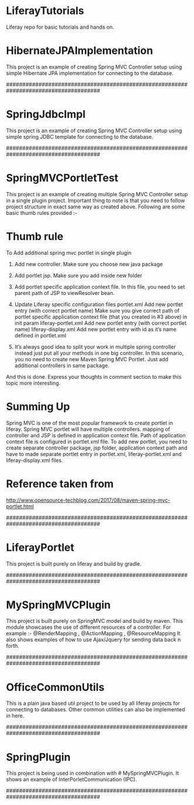# LiferayTutorials
Liferay repo for basic tutorials and hands on.

# HibernateJPAImplementation
This project is an example of creating Spring MVC Controller setup using simple Hibernate JPA implementation for connecting to the database.

#####################################################################################

# SpringJdbcImpl
This project is an example of creating Spring MVC Controller setup using simple spring JDBC template for connecting to the database.

#####################################################################################


# SpringMVCPortletTest
This project is an example of creating multiple Spring MVC Controller setup in a single plugin project.
Important thing to note is that you need to follow project structure in exact same way as created above. Following are some basic thumb rules provided :- 

# Thumb rule
To Add additional spring mvc portlet in single plugin

 1. Add new controller. Make sure you choose new java package
 2. Add portlet jsp. Make sure you add inside new folder
 3. Add portlet specific application context file. In this file, you need to set parent path of JSP to viewResolver bean.
 4. Update Liferay specific configuration files
      portlet.xml
      Add new portlet entry (with correct portlet name)
      Make sure you give correct path of portlet specific application context file (that you created in #3 above) in init param
      liferay-portlet.xml
      Add new portlet entry (with correct portlet name)
      liferay-display.xml
      Add new portlet entry with id as it’s name defined in portlet.xml

  5. It’s always good idea to split your work in multiple spring controller instead just put all your methods in one big controller. 
     In this scenario, you no need to create new Maven Spring MVC Portlet. 
     Just add additional controllers in same package.

And this is done. Express your thoughts in comment section to make this topic more interesting.

# Summing Up
Spring MVC is one of the most popular framework to create portlet in liferay.
Spring MVC portlet will have multiple controllers.
mapping of controller and JSP is defined in application context file.
Path of application context file is configured in portlet.xml file.
To add new portlet, you need to create separate controller package, jsp folder, application context path and have to made separate portlet entry in portlet.xml, liferay-portlet.xml and liferay-display.xml files.

# Reference taken from 
http://www.opensource-techblog.com/2017/08/maven-spring-mvc-portlet.html

#####################################################################################
# LiferayPortlet

This project is built purely on liferay and build by gradle.

#####################################################################################
# MySpringMVCPlugin

This project is built purely on SpringMVC model and build by maven.
This module showcases the use of different resources of a controller. 
For example :- @RenderMapping , @ActionMapping , @ResourceMapping
It also shows examples of how to use Ajax/Jquery for sending data back n forth.

#####################################################################################
# OfficeCommonUtils

This is a plain java based util project to be used by all liferay projects for connecting to databases.
Other common utilities can also be implemented in here.

#####################################################################################
# SpringPlugin

This project is being used in combination with # MySpringMVCPlugin.
It shows an example of InterPorletCommunication (IPC).

#####################################################################################


